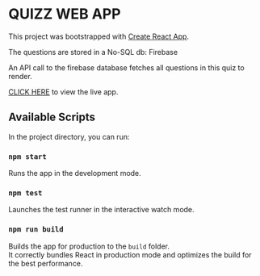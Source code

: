 # QUIZZ WEB APP

This project was bootstrapped with [Create React App](https://github.com/facebook/create-react-app).

The questions are stored in a No-SQL db: Firebase

An API call to the firebase database fetches all questions in this quiz to render.

[CLICK HERE](react-quiz-app-2804c.firebaseapp.com) to view the live app.

## Available Scripts

In the project directory, you can run:

### `npm start`

Runs the app in the development mode.<br />

### `npm test`

Launches the test runner in the interactive watch mode.<br />

### `npm run build`

Builds the app for production to the `build` folder.<br />
It correctly bundles React in production mode and optimizes the build for the best performance.
